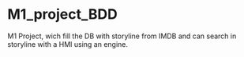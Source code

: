 # M1_project_BDD
M1 Project, wich fill the DB with storyline from IMDB and can search in storyline with a HMI using an engine.
